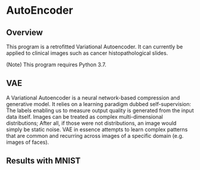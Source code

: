 # AutoEncoder

## Overview

This program is a retrofitted Variational Autoencoder. It can currently be applied to clinical images such as cancer histopathological slides.

(Note) This program requires Python 3.7.

## VAE

A Variational Autoencoder is a neural network-based compression and generative model. It relies on a learning paradigm dubbed self-supervision: The labels enabling us to measure output quality is generated from the input data itself. Images can be treated as complex multi-dimensional distributions; After all, if those were not distributions, an image would simply be static noise. VAE in essence attempts to learn complex patterns that are common and recurring across images of a specific domain (e.g. images of faces).

## Results with MNIST



